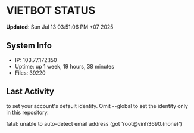 # VIETBOT STATUS
**Updated**: Sun Jul 13 03:51:06 PM +07 2025

## System Info
- IP: 103.77.172.150
- Uptime: up 1 week, 19 hours, 38 minutes
- Files: 39220

## Last Activity

to set your account's default identity.
Omit --global to set the identity only in this repository.

fatal: unable to auto-detect email address (got 'root@vinh3690.(none)')
